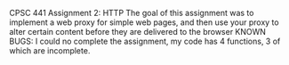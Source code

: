 CPSC 441 Assignment 2: HTTP
    The goal of this assignment was to implement a web proxy for simple web pages, and then use your proxy to alter certain content before they are delivered to the browser
KNOWN BUGS:
    I could no complete the assignment, my code has 4 functions, 3 of which are incomplete.